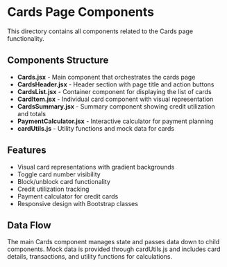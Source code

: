 # Cards Page Components

This directory contains all components related to the Cards page functionality.

## Components Structure

-   **Cards.jsx** - Main component that orchestrates the cards page
-   **CardsHeader.jsx** - Header section with page title and action buttons
-   **CardsList.jsx** - Container component for displaying the list of cards
-   **CardItem.jsx** - Individual card component with visual representation
-   **CardsSummary.jsx** - Summary component showing credit utilization and totals
-   **PaymentCalculator.jsx** - Interactive calculator for payment planning
-   **cardUtils.js** - Utility functions and mock data for cards

## Features

-   Visual card representations with gradient backgrounds
-   Toggle card number visibility
-   Block/unblock card functionality
-   Credit utilization tracking
-   Payment calculator for credit cards
-   Responsive design with Bootstrap classes

## Data Flow

The main Cards component manages state and passes data down to child components. Mock data is provided through cardUtils.js and includes card details, transactions, and utility functions for calculations.
